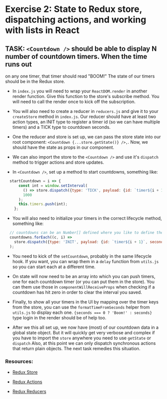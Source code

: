 # Exercise 2: State to Redux store, dispatching actions, and working with lists in React

## TASK: `<Countdown />` should be able to display N number of countdown timers. When the time runs out
on any one timer, that timer should read "BOOM!" The state of our timers should be in the Redux store.

- In `index.js` you will need to wrap your `ReactDOM.render` in another render function. Give this function to the store's subscribe method.
You will need to call the render once to kick off the subscription.

- You will also need to create a reducer in `reducers.js` and give it to your `createStore` method in `index.js`. Our reducer should have at least two action types,
an INIT type to register a timer id (so we can have multiple timers) and a TICK type to countdown seconds.

- One the reducer and store is set up, we can pass the store state into our root component: `<Countdown {...store.getState()} />,`. Now,
we should have the state as props in our component.
 
- We can also import the store to the `<Countdown />` and use it's `dispatch` method to trigger actions and store updates.

- In `<Countdown />`, set up a method to start countdowns, something like:

```javascript
  startCountdown = i => {
      const int = window.setInterval(
        () => store.dispatch({type: 'TICK', payload: {id: `timer${i + 1}`}}),
        1000
      );
      this.timers.push(int);
    };

```
- You will also need to initialize your timers in the correct lifecycle method, something like:
```javascript
  // countdowns can be an Number[] defined where you like to define the length of the countdowns
  countdowns.forEach((c, i) =>
    store.dispatch({type: 'INIT', payload: {id: `timer${i + 1}`, seconds: c}})
  );
```

- You need to kick of the `setCountdown`, probably in the same lifecycle hook. If you want, you can wrap them
in a `delay` function from `utils.js` so you can start each at a different time.

- On state will now need to be an array into which you can push timers, one for each countdown timer (or you can put them in the store).
You can them use those in `componentWillReceiveProps` when checking if a countdown has hit zero in order to clear the interval you saved.

- Finally, to show all your timers in the UI by mapping over the timer keys from the store, you can use the `formatTimeFromSeconds` helper
from `utils.js` to display each one. `{seconds === 0 ? 'Boom!' : seconds}` type login in the render should be of help too.

- After we this all set up, we now have (most) of our countdown data in a global state object. But it will quickly
get very verbose and complex if you have to import the `store` anywhere you need to use `getState` or `dispatch` Also, at this point we
can only dispatch synchronous actions that return plain objects. The next task remedies this situation.

### Resources:
  - [Redux Store](http://redux.js.org/docs/api/Store.html)

  - [Redux Actions](http://redux.js.org/docs/basics/Actions.html)
  
  - [Redux Reducers](http://redux.js.org/docs/basics/Reducers.html)